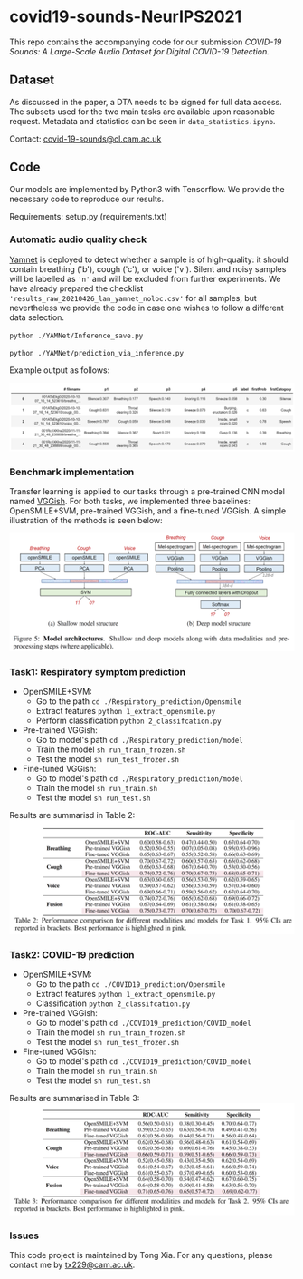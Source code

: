 # covid19-sounds-NeurIPS2021
This repo contains the accompanying code for our submission *COVID-19 Sounds: A Large-Scale Audio Dataset for Digital COVID-19 Detection.*

## Dataset

As discussed in the paper, a DTA needs to be signed for full data access. The subsets used for the two main tasks are available upon reasonable request. Metadata and statistics can be seen in `data_statistics.ipynb`.

Contact: covid-19-sounds@cl.cam.ac.uk

## Code

Our models are implemented by Python3 with Tensorflow. We provide the necessary code to reproduce our results. 

Requirements: setup.py (requirements.txt)

### Automatic audio quality check

[Yamnet](https://www.tensorflow.org/hub/tutorials/yamnet) is deployed to detect whether a sample is of high-quality: it should contain breathing ('b'), cough ('c'), or voice ('v').  Silent and noisy samples will be labelled as `'n'` and will be excluded from further experiments.  We have already prepared the checklist `'results_raw_20210426_lan_yamnet_noloc.csv'` for all samples, but nevertheless we provide the code in case one wishes to follow a different data selection. 

`python ./YAMNet/Inference_save.py`

`python ./YAMNet/prediction_via_inference.py`

Example output as follows:

![quality](./quality.png)



### Benchmark implementation

Transfer learning is applied to our tasks through a pre-trained CNN model named  [VGGish](https://modelzoo.co/model/audioset). For both tasks, we implemented three baselines: OpenSMILE+SVM, pre-trained VGGish, and a fine-tuned VGGish. A simple illustration of the methods is seen below:

![model](./model.png)

### Task1: Respiratory symptom prediction
- OpenSMILE+SVM: 
  -   Go to the path `cd ./Respiratory_prediction/Opensmile`
  -   Extract features `python 1_extract_opensmile.py`
  -   Perform classification `python 2_classifcation.py`
- Pre-trained VGGish: 
  - Go to model's path `cd ./Respiratory_prediction/model`
  - Train the model `sh run_train_frozen.sh` 
  - Test the model `sh run_test_frozen.sh` 
- Fine-tuned VGGish: 
  - Go to model's path `cd ./Respiratory_prediction/model`
  - Train the model `sh run_train.sh` 
  - Test the model `sh run_test.sh` 
  
Results are summarisd in Table 2:
![model](./table2.png)

### Task2: COVID-19 prediction
- OpenSMILE+SVM: 
  -   Go to the path `cd ./COVID19_prediction/Opensmile`
  -   Extract features `python 1_extract_opensmile.py`
  -   Classification `python 2_classifcation.py`
- Pre-trained VGGish: 
  - Go to model's path `cd ./COVID19_prediction/COVID_model`
  - Train the model `sh run_train_frozen.sh` 
  - Test the model `sh run_test_frozen.sh` 
- Fine-tuned VGGish: 
  - Go to model's path `cd ./COVID19_prediction/COVID_model`
  - Train the model `sh run_train.sh` 
  - Test the model `sh run_test.sh` 

Results are summarised in Table 3:
  ![model](./table3.png)


### Issues

This code project is maintained by Tong Xia. For any questions, please contact me by tx229@cam.ac.uk.
